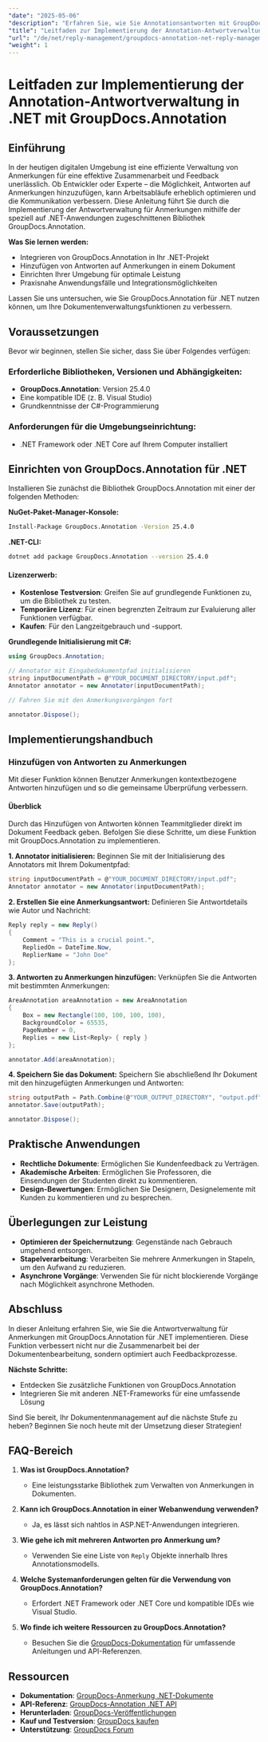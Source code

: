 ```yaml
---
"date": "2025-05-06"
"description": "Erfahren Sie, wie Sie Annotationsantworten mit GroupDocs.Annotation für .NET effizient verwalten. Dieser Leitfaden behandelt die Integration, das Hinzufügen von Antworten und praktische Anwendungsfälle."
"title": "Leitfaden zur Implementierung der Annotation-Antwortverwaltung in .NET mit GroupDocs.Annotation"
"url": "/de/net/reply-management/groupdocs-annotation-net-reply-management-guide/"
"weight": 1
---
```


# Leitfaden zur Implementierung der Annotation-Antwortverwaltung in .NET mit GroupDocs.Annotation

## Einführung

In der heutigen digitalen Umgebung ist eine effiziente Verwaltung von Anmerkungen für eine effektive Zusammenarbeit und Feedback unerlässlich. Ob Entwickler oder Experte – die Möglichkeit, Antworten auf Anmerkungen hinzuzufügen, kann Arbeitsabläufe erheblich optimieren und die Kommunikation verbessern. Diese Anleitung führt Sie durch die Implementierung der Antwortverwaltung für Anmerkungen mithilfe der speziell auf .NET-Anwendungen zugeschnittenen Bibliothek GroupDocs.Annotation.

**Was Sie lernen werden:**
- Integrieren von GroupDocs.Annotation in Ihr .NET-Projekt
- Hinzufügen von Antworten auf Anmerkungen in einem Dokument
- Einrichten Ihrer Umgebung für optimale Leistung
- Praxisnahe Anwendungsfälle und Integrationsmöglichkeiten

Lassen Sie uns untersuchen, wie Sie GroupDocs.Annotation für .NET nutzen können, um Ihre Dokumentenverwaltungsfunktionen zu verbessern.

## Voraussetzungen

Bevor wir beginnen, stellen Sie sicher, dass Sie über Folgendes verfügen:

### Erforderliche Bibliotheken, Versionen und Abhängigkeiten:
- **GroupDocs.Annotation**: Version 25.4.0
- Eine kompatible IDE (z. B. Visual Studio)
- Grundkenntnisse der C#-Programmierung

### Anforderungen für die Umgebungseinrichtung:
- .NET Framework oder .NET Core auf Ihrem Computer installiert

## Einrichten von GroupDocs.Annotation für .NET

Installieren Sie zunächst die Bibliothek GroupDocs.Annotation mit einer der folgenden Methoden:

**NuGet-Paket-Manager-Konsole:**
```bash
Install-Package GroupDocs.Annotation -Version 25.4.0
```

**.NET-CLI:**
```bash
dotnet add package GroupDocs.Annotation --version 25.4.0
```

#### Lizenzerwerb:
- **Kostenlose Testversion**: Greifen Sie auf grundlegende Funktionen zu, um die Bibliothek zu testen.
- **Temporäre Lizenz**: Für einen begrenzten Zeitraum zur Evaluierung aller Funktionen verfügbar.
- **Kaufen**: Für den Langzeitgebrauch und -support.

**Grundlegende Initialisierung mit C#:**
```csharp
using GroupDocs.Annotation;

// Annotator mit Eingabedokumentpfad initialisieren
string inputDocumentPath = @"YOUR_DOCUMENT_DIRECTORY/input.pdf";
Annotator annotator = new Annotator(inputDocumentPath);

// Fahren Sie mit den Anmerkungsvorgängen fort

annotator.Dispose();
```

## Implementierungshandbuch

### Hinzufügen von Antworten zu Anmerkungen

Mit dieser Funktion können Benutzer Anmerkungen kontextbezogene Antworten hinzufügen und so die gemeinsame Überprüfung verbessern.

#### Überblick
Durch das Hinzufügen von Antworten können Teammitglieder direkt im Dokument Feedback geben. Befolgen Sie diese Schritte, um diese Funktion mit GroupDocs.Annotation zu implementieren.

**1. Annotator initialisieren:**
Beginnen Sie mit der Initialisierung des Annotators mit Ihrem Dokumentpfad:
```csharp
string inputDocumentPath = @"YOUR_DOCUMENT_DIRECTORY/input.pdf";
Annotator annotator = new Annotator(inputDocumentPath);
```

**2. Erstellen Sie eine Anmerkungsantwort:**
Definieren Sie Antwortdetails wie Autor und Nachricht:
```csharp
Reply reply = new Reply()
{
    Comment = "This is a crucial point.",
    RepliedOn = DateTime.Now,
    ReplierName = "John Doe"
};
```

**3. Antworten zu Anmerkungen hinzufügen:**
Verknüpfen Sie die Antworten mit bestimmten Anmerkungen:
```csharp
AreaAnnotation areaAnnotation = new AreaAnnotation
{
    Box = new Rectangle(100, 100, 100, 100),
    BackgroundColor = 65535,
    PageNumber = 0,
    Replies = new List<Reply> { reply }
};

annotator.Add(areaAnnotation);
```

**4. Speichern Sie das Dokument:**
Speichern Sie abschließend Ihr Dokument mit den hinzugefügten Anmerkungen und Antworten:
```csharp
string outputPath = Path.Combine(@"YOUR_OUTPUT_DIRECTORY", "output.pdf");
annotator.Save(outputPath);

annotator.Dispose();
```

## Praktische Anwendungen

- **Rechtliche Dokumente**: Ermöglichen Sie Kundenfeedback zu Verträgen.
- **Akademische Arbeiten**: Ermöglichen Sie Professoren, die Einsendungen der Studenten direkt zu kommentieren.
- **Design-Bewertungen**: Ermöglichen Sie Designern, Designelemente mit Kunden zu kommentieren und zu besprechen.

## Überlegungen zur Leistung

- **Optimieren der Speichernutzung**: Gegenstände nach Gebrauch umgehend entsorgen.
- **Stapelverarbeitung**: Verarbeiten Sie mehrere Anmerkungen in Stapeln, um den Aufwand zu reduzieren.
- **Asynchrone Vorgänge**: Verwenden Sie für nicht blockierende Vorgänge nach Möglichkeit asynchrone Methoden.

## Abschluss

In dieser Anleitung erfahren Sie, wie Sie die Antwortverwaltung für Anmerkungen mit GroupDocs.Annotation für .NET implementieren. Diese Funktion verbessert nicht nur die Zusammenarbeit bei der Dokumentenbearbeitung, sondern optimiert auch Feedbackprozesse.

**Nächste Schritte:**
- Entdecken Sie zusätzliche Funktionen von GroupDocs.Annotation
- Integrieren Sie mit anderen .NET-Frameworks für eine umfassende Lösung

Sind Sie bereit, Ihr Dokumentenmanagement auf die nächste Stufe zu heben? Beginnen Sie noch heute mit der Umsetzung dieser Strategien!

## FAQ-Bereich

1. **Was ist GroupDocs.Annotation?**
   - Eine leistungsstarke Bibliothek zum Verwalten von Anmerkungen in Dokumenten.

2. **Kann ich GroupDocs.Annotation in einer Webanwendung verwenden?**
   - Ja, es lässt sich nahtlos in ASP.NET-Anwendungen integrieren.

3. **Wie gehe ich mit mehreren Antworten pro Anmerkung um?**
   - Verwenden Sie eine Liste von `Reply` Objekte innerhalb Ihres Annotationsmodells.

4. **Welche Systemanforderungen gelten für die Verwendung von GroupDocs.Annotation?**
   - Erfordert .NET Framework oder .NET Core und kompatible IDEs wie Visual Studio.

5. **Wo finde ich weitere Ressourcen zu GroupDocs.Annotation?**
   - Besuchen Sie die [GroupDocs-Dokumentation](https://docs.groupdocs.com/annotation/net/) für umfassende Anleitungen und API-Referenzen.

## Ressourcen

- **Dokumentation**: [GroupDocs-Anmerkung .NET-Dokumente](https://docs.groupdocs.com/annotation/net/)
- **API-Referenz**: [GroupDocs-Annotation .NET API](https://reference.groupdocs.com/annotation/net/)
- **Herunterladen**: [GroupDocs-Veröffentlichungen](https://releases.groupdocs.com/annotation/net/)
- **Kauf und Testversion**: [GroupDocs kaufen](https://purchase.groupdocs.com/buy)
- **Unterstützung**: [GroupDocs Forum](https://forum.groupdocs.com/c/annotation/)